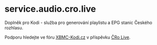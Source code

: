 # service.audio.cro.live
Doplněk pro Kodi - služba pro generování playlistu a EPG stanic Českého rozhlasu.

Podporu hledejte ve fóru [XBMC-Kodi.cz](https://www.xbmc-kodi.cz/index.php) v příspěvku [ČRo Live](https://www.xbmc-kodi.cz/prispevek-cro-live).
